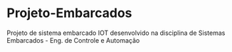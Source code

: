 # Projeto-Embarcados
Projeto de sistema embarcado IOT desenvolvido na disciplina de Sistemas Embarcados - Eng. de Controle e Automação
